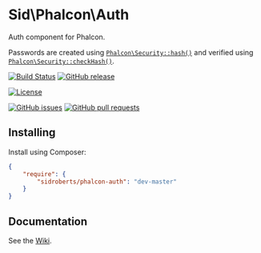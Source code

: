 Sid\Phalcon\Auth
================

Auth component for Phalcon.

Passwords are created using [`Phalcon\Security::hash()`](https://github.com/phalcon/cphalcon/blob/v3.0.0/phalcon/security.zep#L163) and verified using [`Phalcon\Security::checkHash()`](https://github.com/phalcon/cphalcon/blob/v3.0.0/phalcon/security.zep#L281).



[![Build Status](https://img.shields.io/travis/SidRoberts/phalcon-auth/master.svg?style=for-the-badge)](https://travis-ci.org/SidRoberts/phalcon-auth)
[![GitHub release](https://img.shields.io/github/release/SidRoberts/phalcon-auth.svg?style=for-the-badge)]()

[![License](https://img.shields.io/github/license/SidRoberts/phalcon-auth.svg?style=for-the-badge)]()

[![GitHub issues](https://img.shields.io/github/issues-raw/SidRoberts/phalcon-auth.svg?style=for-the-badge)]()
[![GitHub pull requests](https://img.shields.io/github/issues-pr-raw/SidRoberts/phalcon-auth.svg?style=for-the-badge)]()




## Installing ##

Install using Composer:

```json
{
    "require": {
        "sidroberts/phalcon-auth": "dev-master"
    }
}
```



## Documentation

See the [Wiki](https://github.com/SidRoberts/phalcon-auth/wiki).
